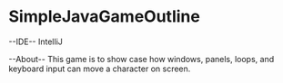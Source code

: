 # SimpleJavaGameOutline

--IDE--
IntelliJ

--About--
This game is to show case how windows, panels, loops, and keyboard input can move a character on screen.
